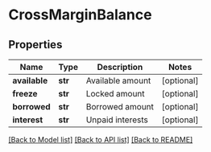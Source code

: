 # CrossMarginBalance

## Properties
Name | Type | Description | Notes
------------ | ------------- | ------------- | -------------
**available** | **str** | Available amount | [optional] 
**freeze** | **str** | Locked amount | [optional] 
**borrowed** | **str** | Borrowed amount | [optional] 
**interest** | **str** | Unpaid interests | [optional] 

[[Back to Model list]](../README.md#documentation-for-models) [[Back to API list]](../README.md#documentation-for-api-endpoints) [[Back to README]](../README.md)



